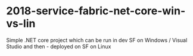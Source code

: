 # 2018-service-fabric-net-core-win-vs-lin
Simple .NET core project which can be run in dev SF on Windows / Visual Studio and then - deployed on SF on Linux
